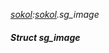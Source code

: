 _[sokol](../../modules/sokol/sokol-module.md):[sokol](../../modules/sokol/sokol-module.md).sg\_image_
##### Struct sg\_image
